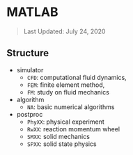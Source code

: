 # MATLAB

> Last Updated: July 24, 2020

## Structure

* simulator
  * `CFD`: computational fluid dynamics,
  * `FEM`: finite element method,
  * `FM`: study on fluid mechanics
* algorithm
  * `NA`: basic numerical algorithms
* postproc
  * `PhyXX`: physical experiment
  * `RwXX`: reaction momentum wheel
  * `SMXX`: solid mechanics
  * `SPXX`: solid state physics
